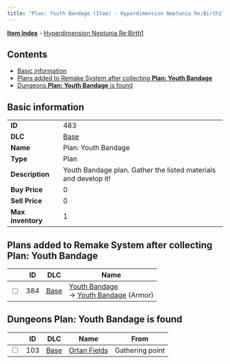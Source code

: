 ```yaml
---
title: "Plan: Youth Bandage (Item) - Hyperdimension Neptunia Re;Birth1"
---
```


[**Item Index**](/neptunia/rb1/item/index.html) - [Hyperdimension Neptunia Re;Birth1](/neptunia/rb1)

## Contents

- [Basic information](#basic-information)
- [Plans added to Remake System after collecting **Plan: Youth Bandage**](#plans-added-to-remake-system-after-collecting-plan-youth-bandage)
- [Dungeons **Plan: Youth Bandage** is found](#dungeons-plan-youth-bandage-is-found)

## Basic information

|   |   |
| -- | -- |
| **ID** | 483 |
| **DLC** | [Base](/neptunia/rb1/dlc/1-base.html) |
| **Name** | Plan: Youth Bandage |
| **Type** | Plan |
| **Description** | Youth Bandage plan. Gather the listed materials and develop it! |
| **Buy Price** | 0 |
| **Sell Price** | 0 |
| **Max inventory** | 1 |


## Plans added to Remake System after collecting **Plan: Youth Bandage**

|    | ID | DLC | Name |
| -- | -- | --- | ---- |
| <input type="checkbox" id="rb1-remake-1-384" class="trackbox" /> | 384 | [Base](/neptunia/rb1/dlc/1-base.html) | [Youth Bandage](/neptunia/rb1/remake/1-384-youth-bandage.html)<br /> → [Youth Bandage](/neptunia/rb1/item/1-2515-youth-bandage.html) (Armor) |


## Dungeons **Plan: Youth Bandage** is found

|    | ID | DLC | Name | From |
| -- | -- | --- | ---- | ---- |
| <input type="checkbox" id="rb1-dungeon-1-103" class="trackbox" /> | 103 | [Base](/neptunia/rb1/dlc/1-base.html) | [Ortan Fields](/neptunia/rb1/dungeon/1-103-ortan-fields.html) | Gathering point |
